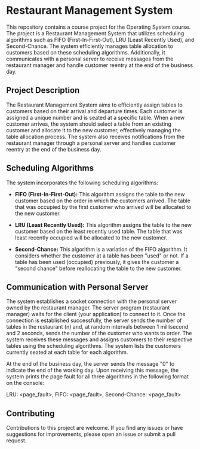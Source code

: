 # Restaurant Management System

This repository contains a course project for the Operating System course. The project is a Restaurant Management System that utilizes scheduling algorithms such as FIFO (First-In-First-Out), LRU (Least Recently Used), and Second-Chance. The system efficiently manages table allocation to customers based on these scheduling algorithms. Additionally, it communicates with a personal server to receive messages from the restaurant manager and handle customer reentry at the end of the business day.

## Project Description

The Restaurant Management System aims to efficiently assign tables to customers based on their arrival and departure times. Each customer is assigned a unique number and is seated at a specific table. When a new customer arrives, the system should select a table from an existing customer and allocate it to the new customer, effectively managing the table allocation process. The system also receives notifications from the restaurant manager through a personal server and handles customer reentry at the end of the business day.

## Scheduling Algorithms

The system incorporates the following scheduling algorithms:

- **FIFO (First-In-First-Out):** This algorithm assigns the table to the new customer based on the order in which the customers arrived. The table that was occupied by the first customer who arrived will be allocated to the new customer.

- **LRU (Least Recently Used):** This algorithm assigns the table to the new customer based on the least recently used table. The table that was least recently occupied will be allocated to the new customer.

- **Second-Chance:** This algorithm is a variation of the FIFO algorithm. It considers whether the customer at a table has been "used" or not. If a table has been used (occupied) previously, it gives the customer a "second chance" before reallocating the table to the new customer.

## Communication with Personal Server

The system establishes a socket connection with the personal server owned by the restaurant manager. The server program (restaurant manager) waits for the client (your application) to connect to it. Once the connection is established successfully, the server sends the number of tables in the restaurant (n) and, at random intervals between 1 millisecond and 2 seconds, sends the number of the customer who wants to order. The system receives these messages and assigns customers to their respective tables using the scheduling algorithms. The system lists the customers currently seated at each table for each algorithm.

At the end of the business day, the server sends the message "0" to indicate the end of the working day. Upon receiving this message, the system prints the page fault for all three algorithms in the following format on the console:

LRU: \<page_fault>, FIFO: \<page_fault>, Second-Chance: \<page_fault>


## Contributing

Contributions to this project are welcome. If you find any issues or have suggestions for improvements, please open an issue or submit a pull request.
